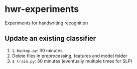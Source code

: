 hwr-experiments
===============

Experiments for handwriting recognition

## Update an existing classifier

1. `$ backup.py`:  30 minutes
2. Delete files in preprocessing, features and model folder
3. `$ train.py`: 30 minutes (eventually multiple times for SLP)